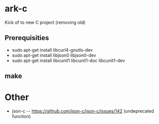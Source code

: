 # ark-c
Kick of to new C project (removing old)

## Prerequisities
- sudo apt-get install libcurl4-gnutls-dev
- sudo apt-get install libjson0 libjson0-dev
- sudo apt-get install libcunit1 libcunit1-doc libcunit1-dev

## make

# Other
- json-c
-- https://github.com/json-c/json-c/issues/142 (undeprecated function)
